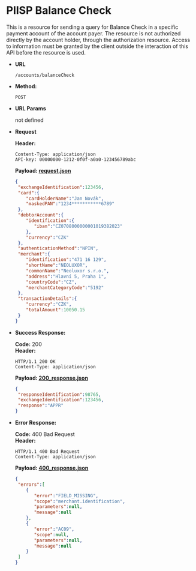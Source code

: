 # PIISP Balance Check

This is a resource for sending a query for Balance Check in a specific payment account of the account payer. The resource is not authorized directly by the account holder, through the authorization resource. Access to information must be granted by the client outside the interaction of this API before the resource is used.

* **URL**

  `/accounts/balanceCheck`

* **Method:**
  
  `POST`
  
*  **URL Params**

   not defined

* **Request**

  **Header:**
  ```http
  Content-Type: application/json
  API-key: 00000000-1212-0f0f-a0a0-123456789abc
  ```

  **Payload: [request.json](request.json)**
  ```json
  {
   "exchangeIdentification":123456,
   "card":{
      "cardHolderName":"Jan Novák",
      "maskedPAN":"1234***********6789"
   },
   "debtorAccount":{
      "identification":{
         "iban":"CZ0708000000001019382023"
      },
      "currency":"CZK"
   },
   "authenticationMethod":"NPIN",
   "merchant":{
      "identification":"471 16 129",
      "shortName":"NEOLUXOR",
      "commonName":"Neoluxor s.r.o.",
      "address":"Hlavní 5, Praha 1",
      "countryCode":"CZ",
      "merchantCategoryCode":"5192"
   },
   "transactionDetails":{
      "currency":"CZK",
      "totalAmount":10050.15
   }
  }
  ```

* **Success Response:**
  
  **Code:** 200 <br />
  **Header:**
  ```http
  HTTP/1.1 200 OK
  Content-Type: application/json
  ```

  **Payload: [200_response.json](200_response.json)**
  ```json
  {
   "responseIdentification":98765,
   "exchangeIdentification":123456,
   "response":"APPR"
  }
  ```
 
* **Error Response:**

  **Code:** 400 Bad Request <br />
  **Header:**
  ```http
  HTTP/1.1 400 Bad Request
  Content-Type: application/json
  ```
  
  **Payload: [400_response.json](400_response.json)**
  ```json
  {
   "errors":[
      {
         "error":"FIELD_MISSING",
         "scope":"merchant.identification",
         "parameters":null,
         "message":null
      },
      {
         "error":"AC09",
         "scope":null,
         "parameters":null,
         "message":null
      }
   ]
  }
  ```

